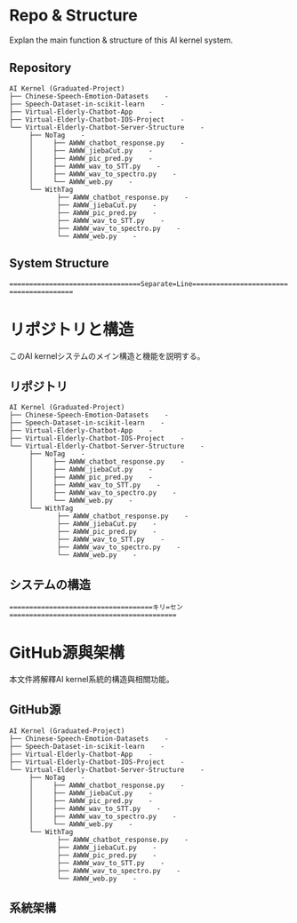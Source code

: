 # Repo & Structure

Explan the main function & structure of this AI kernel system.

## Repository

```
AI Kernel (Graduated-Project) 
├── Chinese-Speech-Emotion-Datasets    - 
├── Speech-Dataset-in-scikit-learn    - 
├── Virtual-Elderly-Chatbot-App    - 
├── Virtual-Elderly-Chatbot-IOS-Project    - 
└── Virtual-Elderly-Chatbot-Server-Structure    - 
     ├── NoTag    - 
     │     ├── AWWW_chatbot_response.py    - 
     │     ├── AWWW_jiebaCut.py    - 
     │     ├── AWWW_pic_pred.py    - 
     │     ├── AWWW_wav_to_STT.py    - 
     │     ├── AWWW_wav_to_spectro.py    - 
     │     └── AWWW_web.py    - 
     └── WithTag 
            ├── AWWW_chatbot_response.py    - 
            ├── AWWW_jiebaCut.py    - 
            ├── AWWW_pic_pred.py    -    
            ├── AWWW_wav_to_STT.py    -    
            ├── AWWW_wav_to_spectro.py    - 
            └── AWWW_web.py    - 
```

## System Structure

`=================================Separate=Line========================================`

# リポジトリと構造

このAI kernelシステムのメイン構造と機能を説明する。

## リポジトリ

```
AI Kernel (Graduated-Project) 
├── Chinese-Speech-Emotion-Datasets    - 
├── Speech-Dataset-in-scikit-learn    - 
├── Virtual-Elderly-Chatbot-App    - 
├── Virtual-Elderly-Chatbot-IOS-Project    - 
└── Virtual-Elderly-Chatbot-Server-Structure    - 
     ├── NoTag    - 
     │     ├── AWWW_chatbot_response.py    - 
     │     ├── AWWW_jiebaCut.py    - 
     │     ├── AWWW_pic_pred.py    - 
     │     ├── AWWW_wav_to_STT.py    - 
     │     ├── AWWW_wav_to_spectro.py    - 
     │     └── AWWW_web.py    - 
     └── WithTag 
            ├── AWWW_chatbot_response.py    - 
            ├── AWWW_jiebaCut.py    - 
            ├── AWWW_pic_pred.py    -    
            ├── AWWW_wav_to_STT.py    -    
            ├── AWWW_wav_to_spectro.py    - 
            └── AWWW_web.py    - 
```

## システムの構造

`====================================キリ=セン==========================================`

# GitHub源與架構

本文件將解釋AI kernel系統的構造與相關功能。

## GitHub源

```
AI Kernel (Graduated-Project) 
├── Chinese-Speech-Emotion-Datasets    - 
├── Speech-Dataset-in-scikit-learn    - 
├── Virtual-Elderly-Chatbot-App    - 
├── Virtual-Elderly-Chatbot-IOS-Project    - 
└── Virtual-Elderly-Chatbot-Server-Structure    - 
     ├── NoTag    - 
     │     ├── AWWW_chatbot_response.py    - 
     │     ├── AWWW_jiebaCut.py    - 
     │     ├── AWWW_pic_pred.py    - 
     │     ├── AWWW_wav_to_STT.py    - 
     │     ├── AWWW_wav_to_spectro.py    - 
     │     └── AWWW_web.py    - 
     └── WithTag 
            ├── AWWW_chatbot_response.py    - 
            ├── AWWW_jiebaCut.py    - 
            ├── AWWW_pic_pred.py    -    
            ├── AWWW_wav_to_STT.py    -    
            ├── AWWW_wav_to_spectro.py    - 
            └── AWWW_web.py    - 
```

## 系統架構
